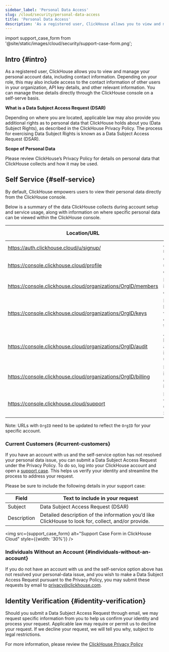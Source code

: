 ```yaml
---
sidebar_label: 'Personal Data Access'
slug: /cloud/security/personal-data-access
title: 'Personal Data Access'
description: 'As a registered user, ClickHouse allows you to view and manage your personal account data, including contact information.'
---
```


import support_case_form from '@site/static/images/cloud/security/support-case-form.png';

## Intro {#intro}

As a registered user, ClickHouse allows you to view and manage your personal account data, including contact information. Depending on your role, this may also include access to the contact information of other users in your organization, API key details, and other relevant information. You can manage these details directly through the ClickHouse console on a self-serve basis.

**What is a Data Subject Access Request (DSAR)**

Depending on where you are located, applicable law may also provide you additional rights as to personal data that ClickHouse holds about you (Data Subject Rights), as described in the ClickHouse Privacy Policy.  The process for exercising Data Subject Rights is known as a Data Subject Access Request (DSAR).

**Scope of Personal Data**

Please review ClickHouse’s Privacy Policy for details on personal data that ClickHouse collects and how it may be used.

## Self Service {#self-service}

By default, ClickHouse empowers users to view their personal data directly from the ClickHouse console.

Below is a summary of the data ClickHouse collects during account setup and service usage, along with information on where specific personal data can be viewed within the ClickHouse console.

| Location/URL | Description | Personal Data |
|-------------|----------------|-----------------------------------------|
| https://auth.clickhouse.cloud/u/signup/ | Account registration | email, password |
| https://console.clickhouse.cloud/profile | General user profile details |  name, email |
| https://console.clickhouse.cloud/organizations/OrgID/members | List of users in an organization | name, email |
| https://console.clickhouse.cloud/organizations/OrgID/keys | List of API keys and who created them | email |
| https://console.clickhouse.cloud/organizations/OrgID/audit | Activity log, listing actions by individual users | email |
| https://console.clickhouse.cloud/organizations/OrgID/billing | Billing information and invoices | billing address, email |
| https://console.clickhouse.cloud/support | Interactions with ClickHouse Support | name, email |

Note: URLs with `OrgID` need to be updated to reflect the `OrgID` for your specific account.

### Current Customers {#current-customers}

If you have an account with us and the self-service option has not resolved your personal data issue, you can submit a Data Subject Access Request under the Privacy Policy. To do so, log into your ClickHouse account and open a [support case](https://console.clickhouse.cloud/support). This helps us verify your identity and streamline the process to address your request.

Please be sure to include the following details in your support case:

| Field | Text to include in your request |
|-------------|---------------------------------------------------|
| Subject     | Data Subject Access Request (DSAR)                |
| Description | Detailed description of the information you’d like ClickHouse to look for, collect, and/or provide. |

<img src={support_case_form} alt="Support Case Form in ClickHouse Cloud" style={{width: '30%'}} />

### Individuals Without an Account {#individuals-without-an-account}

If you do not have an account with us and the self-service option above has not resolved your personal-data issue, and you wish to make a Data Subject Access Request pursuant to the Privacy Policy, you may submit these requests by email to [privacy@clickhouse.com](mailto:privacy@clickhouse.com).

## Identity Verification {#identity-verification}

Should you submit a Data Subject Access Request through email, we may request specific information from you to help us confirm your identity and process your request. Applicable law may require or permit us to decline your request. If we decline your request, we will tell you why, subject to legal restrictions.

For more information, please review the [ClickHouse Privacy Policy](https://clickhouse.com/legal/privacy-policy)
